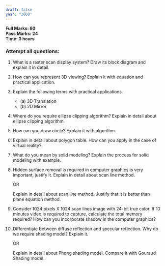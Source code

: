 ```yaml
---
draft: false
year: "2068"
---
```


**Full Marks: 60**\
**Pass Marks: 24**\
**Time: 3 hours**

### Attempt all questions:

1. What is a raster scan display system? Draw its block diagram and explain it in detail.
2. How can you represent 3D viewing? Explain it with equation and practical application.
3. Explain the following terms with practical applications.
   - (a) 3D Translation
   - (b) 2D Mirror
4. Where do you require ellipse clipping algorithm? Explain in detail about ellipse clipping algorithm.
5. How can you draw circle? Explain it with algorithm.
6. Explain in detail about polygon table. How can you apply in the case of virtual reality?
7. What do you mean by solid modeling? Explain the process for solid modeling with example.
8. Hidden surface removal is required in computer graphics is very important, justify it. Explain in
   detail about scan line method.

   OR

   Explain in detail about scan line method. Justify that it is better than plane equation method.

9. Consider 1024 pixels X 1024 scan lines image with 24-bit true color. If 10 minutes video is required
   to capture, calculate the total memory required? How can you incorporate shadow in the computer graphics?
10. Differentiate between diffuse reflection and specular reflection. Why do we require shading model? Explain it.

    OR

    Explain in detail about Phong shading model. Compare it with Gouraud Shading model.
